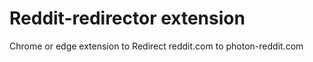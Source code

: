 # Reddit-redirector extension

Chrome or edge extension to Redirect reddit.com to photon-reddit.com
